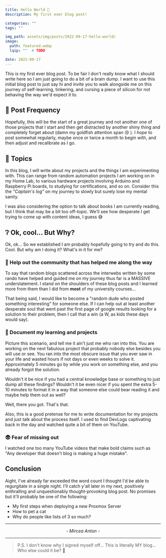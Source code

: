 ```yaml
---
title: Hello World 👋
description: My first ever blog post!

categories: ""
tags: ""

img_path: assets/img/posts/2022-09-17-hello-world/
image:
  path: featured.webp
  lqip: ""  # TODO

date: 2022-09-17
---
```


This is my first ever blog post. To be fair I don't really know what I should write here so I am just going to do a bit of a brain dump. I want to use this initial blog post to just say hi and invite you to walk alongside me on this journey of self-learning, tinkering, and cursing a piece of silicon for not behaving the way we'd expect it to.

## 🔁 Post Frequency

Hopefully, this will be the start of a great journey and not another one of those projects that I start and then get distracted by another shiny thing and completely forget about (damn my goldfish attention span 😢 ). I *hope* to post somewhat regularly, maybe once or twice a month to begin with, and then adjust and recalibrate as I go.

## 🎯 Topics

In this blog, I will write about my projects and the things I am experimenting with. This can range from random automation projects I am working on in my Home Lab, to various hardware projects involving Arduino and Raspberry Pi boards, to studying for certifications, and so on. Consider this the *"Captain's log"* on my journey to slowly but surely lose my mental sanity.

I was also considering the option to talk about books I am currently reading, but I think that may be a bit too off-topic. We'll see how desperate I get trying to come up with content ideas, I guess 😅

## ❔ Ok, cool... But Why?

Ok, ok... So we established I am probably hopefully going to try and do this. Cool. But why am I doing it? What's in it for me?

### 🙏 Help out the community that has helped me along the way

To say that random blogs scattered across the interwebs written by some rando have helped and guided me on my journey thus far is a MASSIVE understatement. I stand on the shoulders of these blog posts and I learned more from them than I did from **most** of my university courses...

That being said, I would like to become a "random dude who posted something interesting" for someone else. If I can help out at least another desperate soul that went past the first page of google results looking for a solution to their problem, then I call that a win (a W, as kids these days would say).

### 📝 Document my learning and projects

Picture this scenario, and tell me it ain't just me who ran into this. You are working on the next fabulous project that probably nobody else besides you will use or see. You ran into the most obscure issue that you ever saw in your life and wasted hours if not days or even weeks to solve it. Approximately 5 minutes go by while you work on something else, and you already forgot the solution.

Wouldn't it be nice if you had a central knowledge base or something to just dump all these findings? Wouldn't it be even nicer if you spent the extra 5-10 minutes to format it in a way that someone else could bear reading it and maybe help them out as well?

Well, there you got. That's that.

Also, this is a good pretense for me to write documentation for my projects and just talk about the process itself. I used to find DevLogs captivating back in the day and watched quite a bit of them on YouTube.

### 😨 Fear of missing out

I watched one too many YouTube videos that make bold claims such as "Any developer that doesn't blog is making a huge mistake".

## Conclusion

Aight, I've already far exceeded the word count I thought I'd be able to regurgitate in a single night. I'll catch y'all later in my next, positively enthralling and unquestionably thought-provoking blog post.
No promises but it'll probably be one of the following:

- My first steps when deploying a new Proxmox Server
- How to pet a cat
- Why do people like lists of 3 so much?

---
<center>
<i> - Mircea Anton - </i>
</center>

---

> P.S. I don't know why I signed myself off... This is literally MY blog... Who else could it be? 🤷